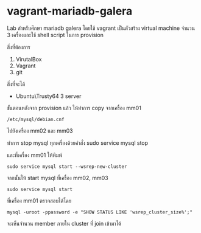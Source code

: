 # vagrant-mariadb-galera
Lab สำหรับศึกษา mariadb galera โดยใช้ vagrant เป็นตัวสร้าง virtual machine จำนวน 3 เครื่องและใช้ shell script ในการ provision

สิ่งที่ต้องการ
1. VirutalBox
2. Vagrant
3. git

สิ่งที่จะได้
- Ubuntu\Trusty64 3 server

ขั้นตอนหลังจาก provision แล้ว
ให้ทำการ copy จากเครื่อง mm01
```shell
/etc/mysql/debian.cnf
````
ไปยังเครื่อง mm02 และ mm03

ทำการ stop mysql ทุกเครื่องด้วยคำสั่ง
sudo service mysql stop

และที่เครื่อง mm01 ให้พิมพ์
```shell
sudo service mysql start --wsrep-new-cluster
```
จากนั้นให้ start mysql ที่เครื่อง mm02, mm03 
```shell
sudo service mysql start
```

ที่เครื่อง mm01 ตรวจสอบได้โดย
```shell
mysql -uroot -ppassword -e "SHOW STATUS LIKE 'wsrep_cluster_size%';"
```
จะเห็นจำนวน member ภายใน cluster ที่ join เข้ามาได้
